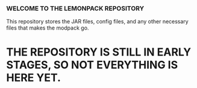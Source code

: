 ### WELCOME TO THE LEMONPACK REPOSITORY

This repository stores the JAR files, config files, and any other necessary files that makes the modpack go.

# THE REPOSITORY IS STILL IN EARLY STAGES, SO NOT EVERYTHING IS HERE YET.
